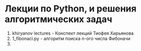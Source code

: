 # Лекции по Python, и решения алгоритмических задач
1. khiryanov lectures - Конспект лекций Тиофея Хирьянова
2. 1_fibonaci.py - алгоритм поиска n-ого числа Фибоначи 
3. 
